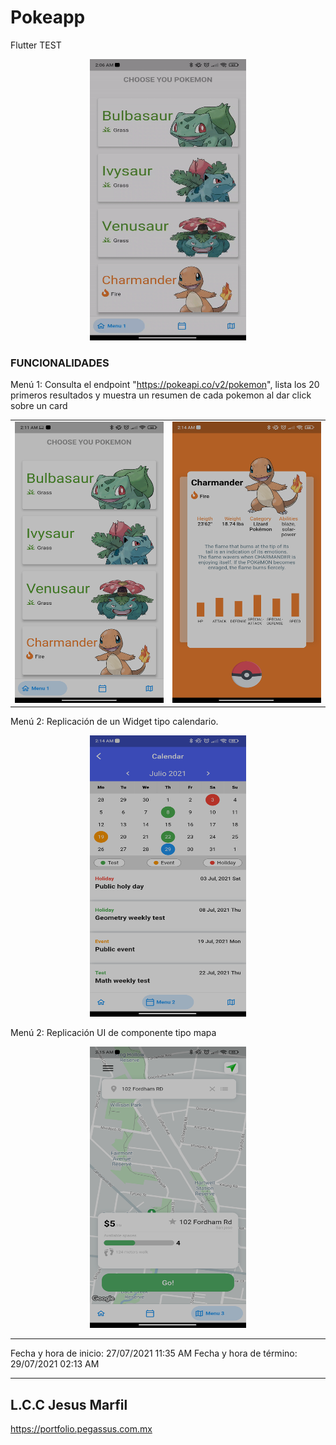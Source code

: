 # Pokeapp

Flutter TEST

<div style="text-align:center">
    <img src="https://github.com/JesusMarlor/pokeapp/blob/master/video.gif?raw=true" width="250" height="450" />
</div>

### FUNCIONALIDADES

Menú 1: Consulta el endpoint "https://pokeapi.co/v2/pokemon", lista los 20 primeros resultados y muestra un resumen de cada pokemon al dar click sobre un card

<table style="width:100%">
    <tr>
        <td>
            <img src="https://github.com/JesusMarlor/pokeapp/blob/master/img1.png?raw=true" width="250" height="450" />
        </td>
        <td>
            <img src="https://github.com/JesusMarlor/pokeapp/blob/master/img2.png?raw=true" width="250" height="450" />
        </td>
    </tr>
</table>

Menú 2: Replicación de un Widget tipo calendario.

<div style="text-align:center">
    <img src="https://github.com/JesusMarlor/pokeapp/blob/master/img3.png?raw=true" width="250" height="450" />
</div>

Menú 2: Replicación UI de componente tipo mapa

<div style="text-align:center">
    <img src="https://github.com/JesusMarlor/pokeapp/blob/master/img4.png?raw=true" width="250" height="450" />
</div>

- - - - - - - - - - - - - - - - - - - - - - - - - - - - - - - - - - - - - - - -
Fecha y hora de inicio: 27/07/2021 11:35 AM
Fecha y hora de término: 29/07/2021 02:13 AM
- - - - - - - - - - - - - - - - - - - - - - - - - - - - - - - - - - - - - - - -

L.C.C Jesus Marfil
-------------
https://portfolio.pegassus.com.mx